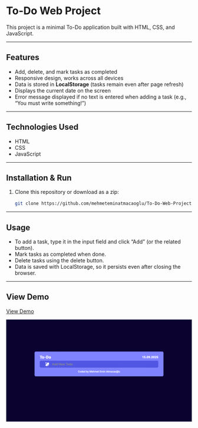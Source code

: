 # To-Do Web Project

This project is a minimal To-Do application built with HTML, CSS, and JavaScript.

---

## Features

- Add, delete, and mark tasks as completed  
- Responsive design, works across all devices  
- Data is stored in **LocalStorage** (tasks remain even after page refresh)  
- Displays the current date on the screen  
- Error message displayed if no text is entered when adding a task (e.g., “You must write something!”)  

---

## Technologies Used

- HTML  
- CSS  
- JavaScript  

---

## Installation & Run

1. Clone this repository or download as a zip:  
   ```bash
   git clone https://github.com/mehmeteminatmacaoglu/To-Do-Web-Project.git
   ```

---

## Usage

- To add a task, type it in the input field and click “Add” (or the related button).
- Mark tasks as completed when done.
- Delete tasks using the delete button.
- Data is saved with LocalStorage, so it persists even after closing the browser.

---

## View Demo

[View Demo](https://mehmeteminatmacaoglu.github.io/To-Do-Web-Project/)

![Image](https://github.com/mehmeteminatmacaoglu/To-Do-Web-Project/blob/main/image.png)
